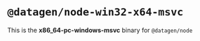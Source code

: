 # `@datagen/node-win32-x64-msvc`

This is the **x86_64-pc-windows-msvc** binary for `@datagen/node`

